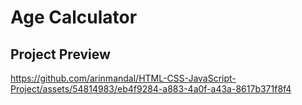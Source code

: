 # Age Calculator
## Project Preview


https://github.com/arinmandal/HTML-CSS-JavaScript-Project/assets/54814983/eb4f9284-a883-4a0f-a43a-8617b371f8f4




